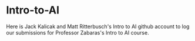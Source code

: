 # Intro-to-AI

Here is Jack Kalicak and Matt Ritterbusch's Intro to AI github account to log our submissions for Professor Zabaras's Intro to AI course.

